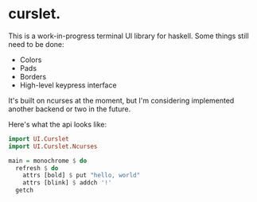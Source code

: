 # curslet.

This is a work-in-progress terminal UI library for haskell. Some
things still need to be done:

* Colors
* Pads
* Borders
* High-level keypress interface

It's built on ncurses at the moment, but I'm considering implemented
another backend or two in the future.

Here's what the api looks like:

````haskell
import UI.Curslet
import UI.Curslet.Ncurses

main = monochrome $ do
  refresh $ do
    attrs [bold] $ put "hello, world"
    attrs [blink] $ addch '!'
  getch

````
